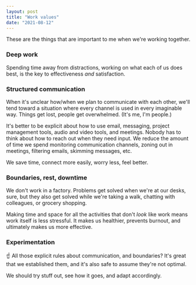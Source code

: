 ```yaml
---
layout: post
title: "Work values"
date: "2021-08-12"
---
```


These are the things that are important to me when we're working together.

### Deep work

Spending time away from distractions, working on what each of us does best, is the key to effectiveness _and_ satisfaction.

### Structured communication

When it's unclear how/when we plan to communicate with each other, we'll tend toward a situation where every channel is used in every imaginable way. Things get lost, people get overwhelmed. (It's me, I'm people.)

It's better to be explicit about how to use email, messaging, project management tools, audio and video tools, and meetings. Nobody has to think about how to reach out when they need input. We reduce the amount of time we spend monitoring communication channels, zoning out in meetings, filtering emails, skimming messages, etc.

We save time, connect more easily, worry less, feel better.

### Boundaries, rest, downtime

We don't work in a factory. Problems get solved when we're at our desks, sure, but they also get solved while we're taking a walk, chatting with colleagues, or grocery shopping.

Making time and space for all the activities that don't _look_ like work means work itself is less stressful. It makes us healthier, prevents burnout, and ultimately makes us more effective.

### Experimentation

☝️ All those explicit rules about communication, and boundaries? It's great that we established them, and it's also safe to assume they're not optimal.

We should try stuff out, see how it goes, and adapt accordingly.
